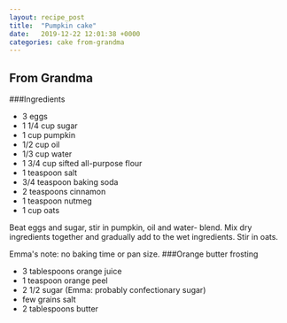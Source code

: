 ```yaml
---
layout: recipe_post
title:  "Pumpkin cake"
date:   2019-12-22 12:01:38 +0000
categories: cake from-grandma
---
```


## From Grandma
###Ingredients
* 3 eggs
* 1 1/4 cup sugar
* 1 cup pumpkin
* 1/2 cup oil
* 1/3 cup water
* 1 3/4 cup sifted all-purpose flour
* 1 teaspoon salt
* 3/4 teaspoon baking soda
* 2 teaspoons cinnamon
* 1 teaspoon nutmeg
* 1 cup oats


Beat eggs and sugar, stir in pumpkin, oil and water- blend. Mix dry ingredients together and gradually add to the wet ingredients. Stir in oats.


 Emma's note: no baking time or pan size.</b>
###Orange butter frosting
* 3 tablespoons orange juice
* 1 teaspoon orange peel
* 2 1/2 sugar (Emma: probably confectionary sugar)
* few grains salt
* 2 tablespoons butter

